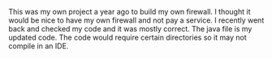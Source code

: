 This was my own project a year ago to build my own firewall. I thought it would be nice to have my own firewall and not pay a service.
I recently went back and checked my code and it was mostly correct. The java file is my updated code. 
The code would require certain directories so it may not compile in an IDE.
